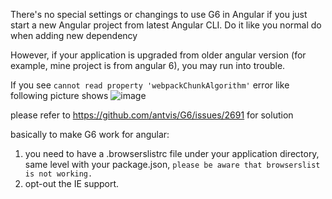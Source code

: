 There's no special settings or changings to use G6 in Angular if you just start a new Angular project from latest Angular CLI. Do it like you normal do when adding new dependency

However, if your application is upgraded from older angular version (for example, mine project is from angular 6), you may run into trouble.

If you see `cannot read property 'webpackChunkAlgorithm'` error like following picture shows
![image](https://user-images.githubusercontent.com/12276316/110507994-8e108e00-80ce-11eb-9f40-653f2181e44b.png)

please refer to https://github.com/antvis/G6/issues/2691 for solution

basically to make G6 work for angular:

1. you need to have a .browserslistrc file under your application directory, same level with your package.json, `please be aware that browserslist is not working.`
2. opt-out the IE support.

